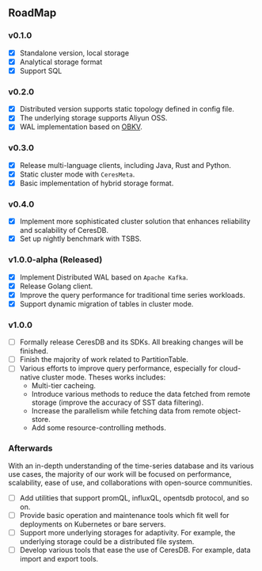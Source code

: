 ## RoadMap
### v0.1.0
- [x] Standalone version, local storage
- [x] Analytical storage format
- [x] Support SQL

### v0.2.0
- [x] Distributed version supports static topology defined in config file.
- [x] The underlying storage supports Aliyun OSS.
- [x] WAL implementation based on [OBKV](https://github.com/oceanbase/oceanbase).

### v0.3.0
- [x] Release multi-language clients, including Java, Rust and Python.
- [x] Static cluster mode with `CeresMeta`.
- [x] Basic implementation of hybrid storage format.

### v0.4.0
- [x] Implement more sophisticated cluster solution that enhances reliability and scalability of CeresDB.
- [x] Set up nightly benchmark with TSBS.

### v1.0.0-alpha (Released)
- [x] Implement Distributed WAL based on `Apache Kafka`.
- [x] Release Golang client.
- [x] Improve the query performance for traditional time series workloads.
- [x] Support dynamic migration of tables in cluster mode.

### v1.0.0
- [ ] Formally release CeresDB and its SDKs. All breaking changes will be finished.
- [ ] Finish the majority of work related to PartitionTable.
- [ ] Various efforts to improve query performance, especially for cloud-native cluster mode. Theses works includes:
    - Multi-tier cacheing.
    - Introduce various methods to reduce the data fetched from remote storage (improve the accuracy of SST data filtering).
    - Increase the parallelism while fetching data from remote object-store.
    - Add some resource-controlling methods.

### Afterwards
With an in-depth understanding of the time-series database and its various use cases, the majority of our work will be focused on performance, scalability, ease of use, and collaborations with open-source communities.
- [ ] Add utilities that support promQL, influxQL, opentsdb protocol, and so on.
- [ ] Provide basic operation and maintenance tools which fit well for deployments on Kubernetes or bare servers.
- [ ] Support more underlying storages for adaptivity. For example, the underlying storage could be a distributed file system.
- [ ] Develop various tools that ease the use of CeresDB. For example, data import and export tools.
